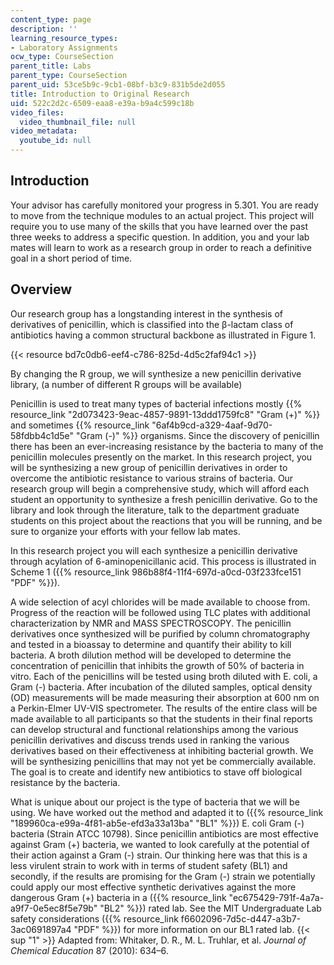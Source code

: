 ```yaml
---
content_type: page
description: ''
learning_resource_types:
- Laboratory Assignments
ocw_type: CourseSection
parent_title: Labs
parent_type: CourseSection
parent_uid: 53ce5b9c-9cb1-08bf-b3c9-831b5de2d055
title: Introduction to Original Research
uid: 522c2d2c-6509-eaa8-e39a-b9a4c599c18b
video_files:
  video_thumbnail_file: null
video_metadata:
  youtube_id: null
---
```


Introduction
------------

Your advisor has carefully monitored your progress in 5.301. You are ready to move from the technique modules to an actual project. This project will require you to use many of the skills that you have learned over the past three weeks to address a specific question. In addition, you and your lab mates will learn to work as a research group in order to reach a definitive goal in a short period of time.

Overview
--------

Our research group has a longstanding interest in the synthesis of derivatives of penicillin, which is classified into the β-lactam class of antibiotics having a common structural backbone as illustrated in Figure 1.

{{< resource bd7c0db6-eef4-c786-825d-4d5c2faf94c1 >}}

By changing the R group, we will synthesize a new penicillin derivative library, (a number of different R groups will be available)

Penicillin is used to treat many types of bacterial infections mostly {{% resource_link "2d073423-9eac-4857-9891-13ddd1759fc8" "Gram (+)" %}} and sometimes {{% resource_link "6af4b9cd-a329-4aaf-9d70-58fdbb4c1d5e" "Gram (-)" %}} organisms. Since the discovery of penicillin there has been an ever-increasing resistance by the bacteria to many of the penicillin molecules presently on the market. In this research project, you will be synthesizing a new group of penicillin derivatives in order to overcome the antibiotic resistance to various strains of bacteria. Our research group will begin a comprehensive study, which will afford each student an opportunity to synthesize a fresh penicillin derivative. Go to the library and look through the literature, talk to the department graduate students on this project about the reactions that you will be running, and be sure to organize your efforts with your fellow lab mates.

In this research project you will each synthesize a penicillin derivative through acylation of 6-aminopenicillanic acid. This process is illustrated in Scheme 1 ({{% resource_link 986b88f4-11f4-697d-a0cd-03f233fce151 "PDF" %}}).

A wide selection of acyl chlorides will be made available to choose from. Progress of the reaction will be followed using TLC plates with additional characterization by NMR and MASS SPECTROSCOPY. The penicillin derivatives once synthesized will be purified by column chromatography and tested in a bioassay to determine and quantify their ability to kill bacteria. A broth dilution method will be developed to determine the concentration of penicillin that inhibits the growth of 50% of bacteria in vitro. Each of the penicillins will be tested using broth diluted with E. coli, a Gram (-) bacteria. After incubation of the diluted samples, optical density (OD) measurements will be made measuring their absorption at 600 nm on a Perkin-Elmer UV-VIS spectrometer. The results of the entire class will be made available to all participants so that the students in their final reports can develop structural and functional relationships among the various penicillin derivatives and discuss trends used in ranking the various derivatives based on their effectiveness at inhibiting bacterial growth. We will be synthesizing penicillins that may not yet be commercially available. The goal is to create and identify new antibiotics to stave off biological resistance by the bacteria.

What is unique about our project is the type of bacteria that we will be using. We have worked out the method and adapted it to ({{% resource_link "189960ca-e99a-4f81-ab5e-efd3a33a13ba" "BL1" %}}) E. coli Gram (-) bacteria (Strain ATCC 10798). Since penicillin antibiotics are most effective against Gram (+) bacteria, we wanted to look carefully at the potential of their action against a Gram (-) strain. Our thinking here was that this is a less virulent strain to work with in terms of student safety (BL1) and secondly, if the results are promising for the Gram (-) strain we potentially could apply our most effective synthetic derivatives against the more dangerous Gram (+) bacteria in a ({{% resource_link "ec675429-791f-4a7a-a9f7-0e5ec8f5e79b" "BL2" %}}) rated lab. See the MIT Undergraduate Lab safety considerations ({{% resource_link f6602096-7d5c-d447-a3b7-3ac0691897a4 "PDF" %}}) for more information on our BL1 rated lab.
{{< sup "1" >}} Adapted from: Whitaker, D. R., M. L. Truhlar, et al. _Journal of Chemical Education_ 87 (2010): 634–6.